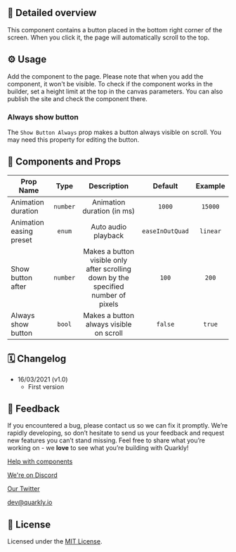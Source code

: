 ## 📖 Detailed overview

This component contains a button placed in the bottom right corner of the screen. When you click it, the page will automatically scroll to the top.

## ⚙️ Usage

Add the component to the page. Please note that when you add the component, it won't be visible. To check if the component works in the builder, set a height limit at the top in the canvas parameters. You can also publish the site and check the component there.

### Always show button

The `Show Button Always` prop makes a button always visible on scroll. You may need this property for editing the button.

## 🧩 Components and Props

| Prop Name               |   Type   |                                    Description                                     |     Default     | Example  |
| ----------------------- | :------: | :--------------------------------------------------------------------------------: | :-------------: | :------: |
| Animation duration      | `number` |                             Animation duration (in ms)                             |     `1000`      | `15000`  |
| Animation easing preset |  `enum`  |                                Auto audio playback                                 | `easeInOutQuad` | `linear` |
| Show button after       | `number` | Makes a button visible only after scrolling down by the specified number of pixels |      `100`      |  `200`   |
| Always show button      |  `bool`  |                      Makes a button always visible on scroll                       |     `false`     |  `true`  |

## 🗓 Changelog

-   16/03/2021 (v1.0)
    -   First version

## 📮 Feedback

If you encountered a bug, please contact us so we can fix it promptly. We’re rapidly developing, so don’t hesitate to send us your feedback and request new features you can’t stand missing. Feel free to share what you’re working on - we **love** to see what you’re building with Quarkly!

[Help with components](https://feedback.quarkly.io/communities/1-quarkly-forum/categories/7-components/topics)

[We're on Discord](https://discord.gg/SuF9vCMJGW)

[Our Twitter](https://twitter.com/quarklyapp)

[dev@quarkly.io](mailto:dev@quarkly.io)

## 📝 License

Licensed under the [MIT License](https://raw.githubusercontent.com/quarkly/community-kit/master/LICENSE).
